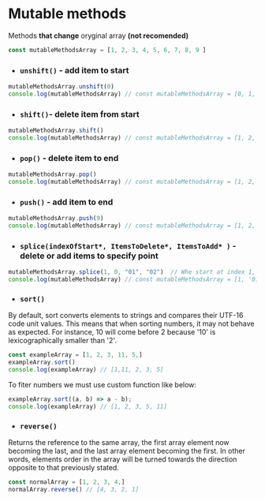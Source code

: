 # Mutable methods
Methods **that change** oryginal array **(not recomended)**

```js
const mutableMethodsArray = [1, 2, 3, 4, 5, 6, 7, 8, 9 ]
```
 
 - ### `unshift()` - add item to start

```js
mutableMethodsArray.unshift(0) 
console.log(mutableMethodsArray) // const mutableMethodsArray = [0, 1, 2, 3, 4, 5, 6, 7, 8, 9 ]
```
 - ### `shift()`- delete item from start

```js
mutableMethodsArray.shift() 
console.log(mutableMethodsArray) // const mutableMethodsArray = [1, 2, 3, 4, 5, 6, 7, 8, 9 ]
```

 - ### `pop()`  - delete item to end

 ```js
mutableMethodsArray.pop() 
console.log(mutableMethodsArray) // const mutableMethodsArray = [1, 2, 3, 4, 5, 6, 7, 8]
```

 - ### `push()` - add item to end

 ```js
mutableMethodsArray.push(9) 
console.log(mutableMethodsArray) // const mutableMethodsArray = [1, 2, 3, 4, 5, 6, 7, 8, 9 ]
```

 - ### `splice(indexOfStart*, ItemsToDelete*, ItemsToAdd* )` - delete or add items to specify point

 ```js
mutableMethodsArray.splice(1, 0, "01", "02")  // Whe start at index 1, delete 0 items, add 01 (string) and 02 (string),
console.log(mutableMethodsArray) // const mutableMethodsArray = [1, '01', '02', 2, 3, 4, 5, 6, 7, 8, 9]
```

- ### `sort()` 
By default, sort converts elements to strings and compares their UTF-16 code unit values. This means that when sorting numbers, it may not behave as expected. For instance, 10 will come before 2 because '10' is lexicographically smaller than '2'.

 ```js
const exampleArray = [1, 2, 3, 11, 5,]
exampleArray.sort()  
console.log(exampleArray) // [1,11, 2, 3, 5]
```

To fiter numbers we must use custom function like below: 

```js
exampleArray.sort((a, b) => a - b); 
console.log(exampleArray) // [1, 2, 3, 5, 11]
```

- ### `reverse()` 
Returns the reference to the same array, the first array element now becoming the last, and the last array element becoming the first. In other words, elements order in the array will be turned towards the direction opposite to that previously stated.

```js
const normalArray = [1, 2, 3, 4,]
normalArray.reverse() // [4, 3, 2, 1]
```